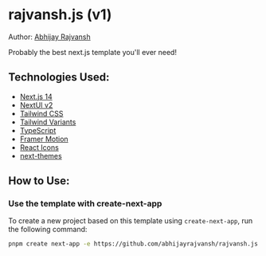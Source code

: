 # rajvansh.js (v1)

Author: [Abhijay Rajvansh](https://x.com/rajvanshtwt)

Probably the best next.js template you'll ever need!

## Technologies Used:

- [Next.js 14](https://nextjs.org/docs/getting-started)
- [NextUI v2](https://nextui.org/)
- [Tailwind CSS](https://tailwindcss.com/)
- [Tailwind Variants](https://tailwind-variants.org)
- [TypeScript](https://www.typescriptlang.org/)
- [Framer Motion](https://www.framer.com/motion/)
- [React Icons](https://react-icons.github.io/react-icons/)
- [next-themes](https://github.com/pacocoursey/next-themes)

## How to Use:

### Use the template with create-next-app

To create a new project based on this template using `create-next-app`, run the following command:

```bash
pnpm create next-app -e https://github.com/abhijayrajvansh/rajvansh.js
```
